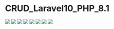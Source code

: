 # CRUD_Laravel10_PHP_8.1

![](https://pbs.twimg.com/media/Fw9mey9WYAA8dKe?format=png&name=large)
![](https://pbs.twimg.com/media/Fw9miLbWIAAFlfj?format=jpg&name=large)
![](https://pbs.twimg.com/media/Fw9mlVnWwAIV3E0?format=png&name=large)
![](https://pbs.twimg.com/media/Fw9mp8LXgAAo-Ru?format=jpg&name=large)
![](https://pbs.twimg.com/media/Fw9mvUGXoAE9CgZ?format=png&name=medium)
![](https://pbs.twimg.com/media/Fw9myQZXgAIqxBU?format=jpg&name=medium)
![](https://pbs.twimg.com/media/Fw9m0syXoAA0r6A?format=jpg&name=large)
![](https://pbs.twimg.com/media/Fw9m3ofWYAAyceW?format=jpg&name=large)
